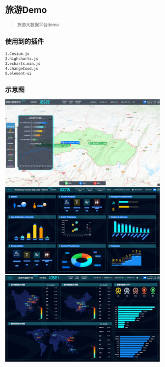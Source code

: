 # 旅游Demo

>旅游大数据平台demo

## 使用到的插件

``` 
1.Cesium.js
2.highcharts.js
3.echarts.min.js
4.changeCood.js
5.element-ui
```
## 示意图
 
![pic1](static/img/pic1.png)
![pic2](static/img/pic2.png)
![pic3](static/img/pic3.png)
